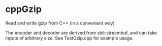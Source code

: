 # cppGzip
Read and write gzip from C++ (in a convenient way)

The encoder and decoder are derived from std::streambuf, and can take inputs of arbitrary size. See TestGzip.cpp for example usage.

